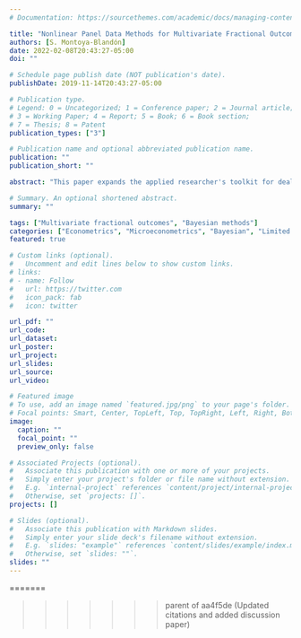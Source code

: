 ```yaml
---
# Documentation: https://sourcethemes.com/academic/docs/managing-content/

title: "Nonlinear Panel Data Methods for Multivariate Fractional Outcomes"
authors: [S. Montoya-Blandón]
date: 2022-02-08T20:43:27-05:00
doi: ""

# Schedule page publish date (NOT publication's date).
publishDate: 2019-11-14T20:43:27-05:00

# Publication type.
# Legend: 0 = Uncategorized; 1 = Conference paper; 2 = Journal article;
# 3 = Working Paper; 4 = Report; 5 = Book; 6 = Book section;
# 7 = Thesis; 8 = Patent
publication_types: ["3"]

# Publication name and optional abbreviated publication name.
publication: ""
publication_short: ""

abstract: "This paper expands the applied researcher's toolkit for dealing with nonlinear panel data models with unobserved heterogeneity using multivariate fractional outcomes. It presents a wide range of methods that include maximum likelihood estimation for identifying the parameters of a conditional mean, a simple probit approach to identify average partial effects, and a Bayesian estimator from a latent dependent variable specification to account for corner outcomes. I then show how all these methods can be modified to handle continuous endogenous covariates. A range of simulation exercises showcase the comparative advantages of each method and how they might be used to approach different situations that arise in applied microeconomics."

# Summary. An optional shortened abstract.
summary: ""

tags: ["Multivariate fractional outcomes", "Bayesian methods"]
categories: ["Econometrics", "Microeconometrics", "Bayesian", "Limited Dependent Variables"]
featured: true

# Custom links (optional).
#   Uncomment and edit lines below to show custom links.
# links:
# - name: Follow
#   url: https://twitter.com
#   icon_pack: fab
#   icon: twitter

url_pdf: ""
url_code:
url_dataset:
url_poster:
url_project:
url_slides:
url_source:
url_video:

# Featured image
# To use, add an image named `featured.jpg/png` to your page's folder. 
# Focal points: Smart, Center, TopLeft, Top, TopRight, Left, Right, BottomLeft, Bottom, BottomRight.
image:
  caption: ""
  focal_point: ""
  preview_only: false

# Associated Projects (optional).
#   Associate this publication with one or more of your projects.
#   Simply enter your project's folder or file name without extension.
#   E.g. `internal-project` references `content/project/internal-project/index.md`.
#   Otherwise, set `projects: []`.
projects: []

# Slides (optional).
#   Associate this publication with Markdown slides.
#   Simply enter your slide deck's filename without extension.
#   E.g. `slides: "example"` references `content/slides/example/index.md`.
#   Otherwise, set `slides: ""`.
slides: ""
---
```

=======
>>>>>>> parent of aa4f5de (Updated citations and added discussion paper)
